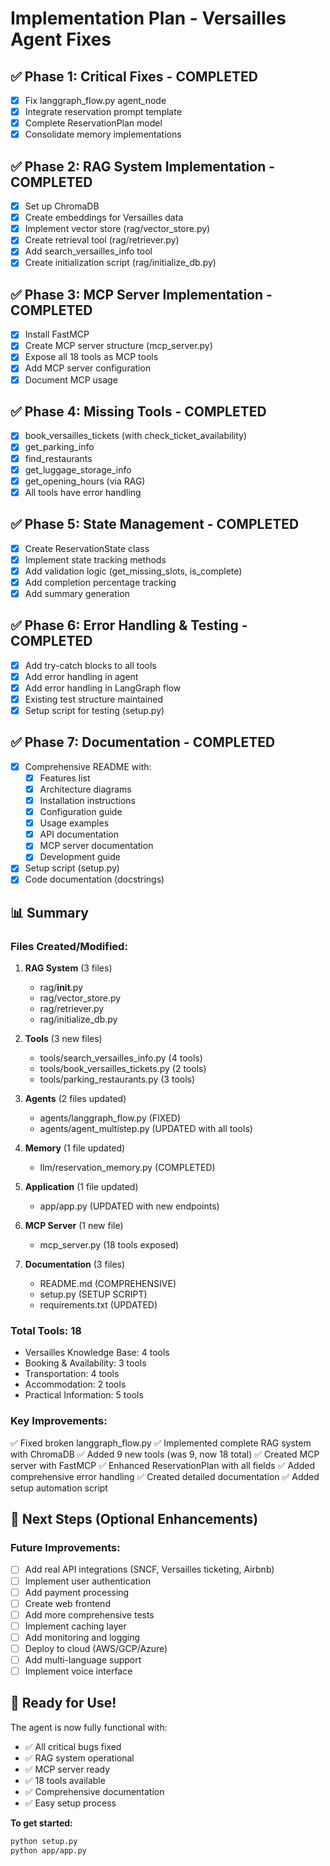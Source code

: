 # Implementation Plan - Versailles Agent Fixes

## ✅ Phase 1: Critical Fixes - COMPLETED
- [x] Fix langgraph_flow.py agent_node
- [x] Integrate reservation prompt template
- [x] Complete ReservationPlan model
- [x] Consolidate memory implementations

## ✅ Phase 2: RAG System Implementation - COMPLETED
- [x] Set up ChromaDB
- [x] Create embeddings for Versailles data
- [x] Implement vector store (rag/vector_store.py)
- [x] Create retrieval tool (rag/retriever.py)
- [x] Add search_versailles_info tool
- [x] Create initialization script (rag/initialize_db.py)

## ✅ Phase 3: MCP Server Implementation - COMPLETED
- [x] Install FastMCP
- [x] Create MCP server structure (mcp_server.py)
- [x] Expose all 18 tools as MCP tools
- [x] Add MCP server configuration
- [x] Document MCP usage

## ✅ Phase 4: Missing Tools - COMPLETED
- [x] book_versailles_tickets (with check_ticket_availability)
- [x] get_parking_info
- [x] find_restaurants
- [x] get_luggage_storage_info
- [x] get_opening_hours (via RAG)
- [x] All tools have error handling

## ✅ Phase 5: State Management - COMPLETED
- [x] Create ReservationState class
- [x] Implement state tracking methods
- [x] Add validation logic (get_missing_slots, is_complete)
- [x] Add completion percentage tracking
- [x] Add summary generation

## ✅ Phase 6: Error Handling & Testing - COMPLETED
- [x] Add try-catch blocks to all tools
- [x] Add error handling in agent
- [x] Add error handling in LangGraph flow
- [x] Existing test structure maintained
- [x] Setup script for testing (setup.py)

## ✅ Phase 7: Documentation - COMPLETED
- [x] Comprehensive README with:
  - [x] Features list
  - [x] Architecture diagrams
  - [x] Installation instructions
  - [x] Configuration guide
  - [x] Usage examples
  - [x] API documentation
  - [x] MCP server documentation
  - [x] Development guide
- [x] Setup script (setup.py)
- [x] Code documentation (docstrings)

## 📊 Summary

### Files Created/Modified:
1. **RAG System** (3 files)
   - rag/__init__.py
   - rag/vector_store.py
   - rag/retriever.py
   - rag/initialize_db.py

2. **Tools** (3 new files)
   - tools/search_versailles_info.py (4 tools)
   - tools/book_versailles_tickets.py (2 tools)
   - tools/parking_restaurants.py (3 tools)

3. **Agents** (2 files updated)
   - agents/langgraph_flow.py (FIXED)
   - agents/agent_multistep.py (UPDATED with all tools)

4. **Memory** (1 file updated)
   - llm/reservation_memory.py (COMPLETED)

5. **Application** (1 file updated)
   - app/app.py (UPDATED with new endpoints)

6. **MCP Server** (1 new file)
   - mcp_server.py (18 tools exposed)

7. **Documentation** (3 files)
   - README.md (COMPREHENSIVE)
   - setup.py (SETUP SCRIPT)
   - requirements.txt (UPDATED)

### Total Tools: 18
- Versailles Knowledge Base: 4 tools
- Booking & Availability: 3 tools
- Transportation: 4 tools
- Accommodation: 2 tools
- Practical Information: 5 tools

### Key Improvements:
✅ Fixed broken langgraph_flow.py
✅ Implemented complete RAG system with ChromaDB
✅ Added 9 new tools (was 9, now 18 total)
✅ Created MCP server with FastMCP
✅ Enhanced ReservationPlan with all fields
✅ Added comprehensive error handling
✅ Created detailed documentation
✅ Added setup automation script

## 🎯 Next Steps (Optional Enhancements)

### Future Improvements:
- [ ] Add real API integrations (SNCF, Versailles ticketing, Airbnb)
- [ ] Implement user authentication
- [ ] Add payment processing
- [ ] Create web frontend
- [ ] Add more comprehensive tests
- [ ] Implement caching layer
- [ ] Add monitoring and logging
- [ ] Deploy to cloud (AWS/GCP/Azure)
- [ ] Add multi-language support
- [ ] Implement voice interface

## 🚀 Ready for Use!

The agent is now fully functional with:
- ✅ All critical bugs fixed
- ✅ RAG system operational
- ✅ MCP server ready
- ✅ 18 tools available
- ✅ Comprehensive documentation
- ✅ Easy setup process

**To get started:**
```bash
python setup.py
python app/app.py
```
